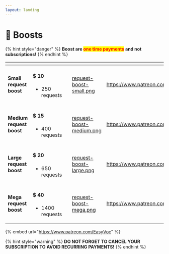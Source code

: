 ```yaml
---
layout: landing
---
```


# 🚀 Boosts

{% hint style="danger" %}
**Boost are **<mark style="color:red;">**one time payments**</mark>** and not subscriptions!**
{% endhint %}

<table data-view="cards"><thead><tr><th></th><th></th><th></th><th data-hidden data-card-cover data-type="files"></th><th data-hidden data-card-target data-type="content-ref"></th></tr></thead><tbody><tr><td><strong>Small request boost</strong></td><td><h4>$ 10</h4><ul><li>250 requests</li></ul><p></p></td><td></td><td><a href=".gitbook/assets/request-boost-small.png">request-boost-small.png</a></td><td><a href="https://www.patreon.com/EasyVoc">https://www.patreon.com/EasyVoc</a></td></tr><tr><td><strong>Medium request boost</strong></td><td><h4>$ 15</h4><ul><li>400 requests</li></ul></td><td></td><td><a href=".gitbook/assets/request-boost-medium.png">request-boost-medium.png</a></td><td><a href="https://www.patreon.com/EasyVoc">https://www.patreon.com/EasyVoc</a></td></tr><tr><td><strong>Large request boost</strong></td><td><h4>$ 20</h4><ul><li>650 requests</li></ul></td><td></td><td><a href=".gitbook/assets/request-boost-large.png">request-boost-large.png</a></td><td><a href="https://www.patreon.com/EasyVoc">https://www.patreon.com/EasyVoc</a></td></tr><tr><td><strong>Mega request boost</strong></td><td><h4>$ 40</h4><ul><li>1400 requests</li></ul></td><td></td><td><a href=".gitbook/assets/request-boost-mega.png">request-boost-mega.png</a></td><td><a href="https://www.patreon.com/EasyVoc">https://www.patreon.com/EasyVoc</a></td></tr></tbody></table>

{% embed url="https://www.patreon.com/EasyVoc" %}

{% hint style="warning" %}
**DO NOT FORGET TO CANCEL YOUR SUBSCRIPTION TO AVOID RECURRING PAYMENTS!**
{% endhint %}

